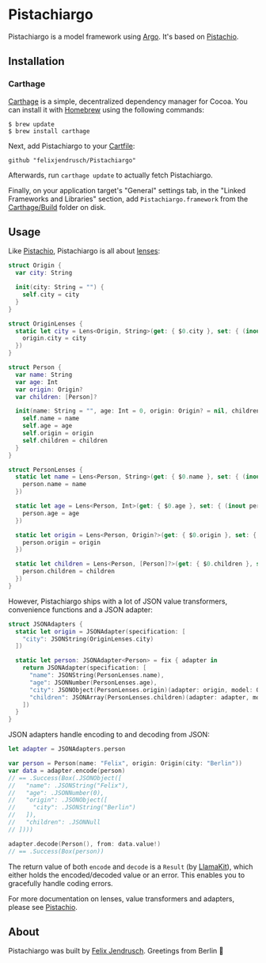 # Pistachiargo

Pistachiargo is a model framework using [Argo](https://github.com/thoughtbot/Argo). It's based on [Pistachio](https://github.com/felixjendrusch/Pistachio).

## Installation

### Carthage

[Carthage](https://github.com/Carthage/Carthage) is a simple, decentralized dependency manager for Cocoa. You can install it with [Homebrew](http://brew.sh) using the following commands:

```
$ brew update
$ brew install carthage
```

Next, add Pistachiargo to your [Cartfile](https://github.com/Carthage/Carthage/blob/master/Documentation/Artifacts.md#cartfile):

```
github "felixjendrusch/Pistachiargo"
```

Afterwards, run `carthage update` to actually fetch Pistachiargo.

Finally, on your application target's "General" settings tab, in the "Linked Frameworks and Libraries" section, add `Pistachiargo.framework` from the [Carthage/Build](https://github.com/Carthage/Carthage/blob/master/Documentation/Artifacts.md#carthagebuild) folder on disk.

## Usage

Like [Pistachio](https://github.com/felixjendrusch/Pistachio), Pistachiargo is all about [lenses](http://chris.eidhof.nl/posts/lenses-in-swift.html):

```swift
struct Origin {
  var city: String

  init(city: String = "") {
    self.city = city
  }
}
```

```swift
struct OriginLenses {
  static let city = Lens<Origin, String>(get: { $0.city }, set: { (inout origin: Origin, city) in
    origin.city = city
  })
}
```

```swift
struct Person {
  var name: String
  var age: Int
  var origin: Origin?
  var children: [Person]?

  init(name: String = "", age: Int = 0, origin: Origin? = nil, children: [Person]? = nil) {
    self.name = name
    self.age = age
    self.origin = origin
    self.children = children
  }
}
```

```swift
struct PersonLenses {
  static let name = Lens<Person, String>(get: { $0.name }, set: { (inout person: Person, name) in
    person.name = name
  })

  static let age = Lens<Person, Int>(get: { $0.age }, set: { (inout person: Person, age) in
    person.age = age
  })

  static let origin = Lens<Person, Origin?>(get: { $0.origin }, set: { (inout person: Person, origin) in
    person.origin = origin
  })

  static let children = Lens<Person, [Person]?>(get: { $0.children }, set: { (inout person: Person, children) in
    person.children = children
  })
}
```

However, Pistachiargo ships with a lot of JSON value transformers, convenience functions and a JSON adapter:

```swift
struct JSONAdapters {
  static let origin = JSONAdapter(specification: [
    "city": JSONString(OriginLenses.city)
  ])

  static let person: JSONAdapter<Person> = fix { adapter in
    return JSONAdapter(specification: [
      "name": JSONString(PersonLenses.name),
      "age": JSONNumber(PersonLenses.age),
      "city": JSONObject(PersonLenses.origin)(adapter: origin, model: Origin()),
      "children": JSONArray(PersonLenses.children)(adapter: adapter, model: Person())
    ])
  }
}
```

JSON adapters handle encoding to and decoding from JSON:

```swift
let adapter = JSONAdapters.person

var person = Person(name: "Felix", origin: Origin(city: "Berlin"))
var data = adapter.encode(person)
// == .Success(Box(.JSONObject([
//   "name": .JSONString("Felix"),
//   "age": .JSONNumber(0),
//   "origin": .JSONObject([
//     "city": .JSONString("Berlin")
//   ]),
//   "children": .JSONNull
// ])))

adapter.decode(Person(), from: data.value!)
// == .Success(Box(person))
```

The return value of both `encode` and `decode` is a `Result` (by [LlamaKit](https://github.com/LlamaKit/LlamaKit)), which either holds the encoded/decoded value or an error. This enables you to gracefully handle coding errors.

For more documentation on lenses, value transformers and adapters, please see [Pistachio](https://github.com/felixjendrusch/Pistachio).

## About

Pistachiargo was built by [Felix Jendrusch](http://felixjendrusch.is). Greetings from Berlin :wave:
